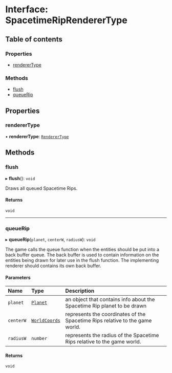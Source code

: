 # Interface: SpacetimeRipRendererType

## Table of contents

### Properties

- [rendererType](SpacetimeRipRendererType.md#renderertype)

### Methods

- [flush](SpacetimeRipRendererType.md#flush)
- [queueRip](SpacetimeRipRendererType.md#queuerip)

## Properties

### rendererType

• **rendererType**: [`RendererType`](../README.md#renderertype)

## Methods

### flush

▸ **flush**(): `void`

Draws all queued Spacetime Rips.

#### Returns

`void`

---

### queueRip

▸ **queueRip**(`planet`, `centerW`, `radiusW`): `void`

The game calls the queue function when the entities should be put into a back buffer queue.
The back buffer is used to contain information on the entities being drawn for later use in the flush function.
The implementing renderer should contains its own back buffer.

#### Parameters

| Name      | Type                                      | Description                                                                  |
| :-------- | :---------------------------------------- | :--------------------------------------------------------------------------- |
| `planet`  | [`Planet`](../README.md#planet)           | an object that contains info about the Spacetime Rip planet to be drawn      |
| `centerW` | [`WorldCoords`](../README.md#worldcoords) | represents the coordinates of the Spacetime Rips relative to the game world. |
| `radiusW` | `number`                                  | represents the radius of the Spacetime Rips relative to the game world.      |

#### Returns

`void`
